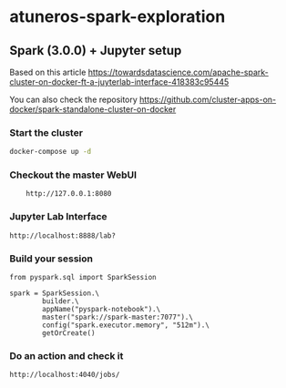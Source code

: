 # atuneros-spark-exploration

## Spark (3.0.0) + Jupyter setup

Based on this article https://towardsdatascience.com/apache-spark-cluster-on-docker-ft-a-juyterlab-interface-418383c95445

You can also check the repository https://github.com/cluster-apps-on-docker/spark-standalone-cluster-on-docker
### Start the cluster

```bash
docker-compose up -d
```

### Checkout the master WebUI

```url
    http://127.0.0.1:8080
```
### Jupyter Lab Interface
```url
http://localhost:8888/lab?
```

### Build your session

```code
from pyspark.sql import SparkSession

spark = SparkSession.\
        builder.\
        appName("pyspark-notebook").\
        master("spark://spark-master:7077").\
        config("spark.executor.memory", "512m").\
        getOrCreate()
```

### Do an action and check it

```url
http://localhost:4040/jobs/
```
